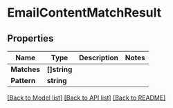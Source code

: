 # EmailContentMatchResult

## Properties

Name | Type | Description | Notes
------------ | ------------- | ------------- | -------------
**Matches** | **[]string** |  | 
**Pattern** | **string** |  | 

[[Back to Model list]](../README.md#documentation-for-models) [[Back to API list]](../README.md#documentation-for-api-endpoints) [[Back to README]](../README.md)


